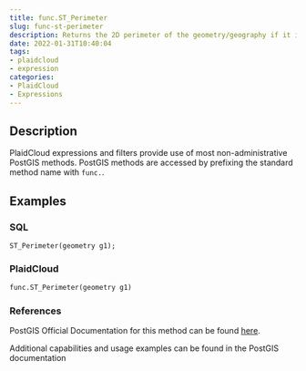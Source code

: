 ```yaml
---
title: func.ST_Perimeter
slug: func-st-perimeter
description: Returns the 2D perimeter of the geometry/geography if it is a ST_Surface, ST_MultiSurface (Polygon, MultiPolygon)
date: 2022-01-31T10:40:04
tags:
- plaidcloud
- expression
categories:
- PlaidCloud
- Expressions
---
```



## Description


PlaidCloud expressions and filters provide use of most non-administrative PostGIS methods. PostGIS methods are accessed by prefixing the standard method name with `func.`.



## Examples


### SQL



```
ST_Perimeter(geometry g1);
```


### PlaidCloud



```python
func.ST_Perimeter(geometry g1)
```


### References


PostGIS Official Documentation for this method can be found [here](https://postgis.net/docs/manual-3.1/ST_Perimeter.html).



Additional capabilities and usage examples can be found in the PostGIS documentation

